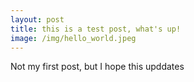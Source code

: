 ```yaml
---
layout: post
title: this is a test post, what's up!
image: /img/hello_world.jpeg
---
```


Not my first post, but I hope this upddates
